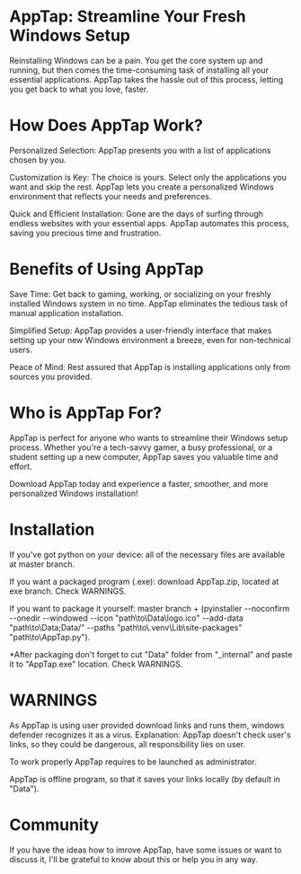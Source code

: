 # AppTap: Streamline Your Fresh Windows Setup 

Reinstalling Windows can be a pain. You get the core system up and running, but then comes the time-consuming task of installing all your essential applications. AppTap takes the hassle out of this process, letting you get back to what you love, faster.

# How Does AppTap Work?

Personalized Selection: AppTap presents you with a list of applications chosen by you.

Customization is Key: The choice is yours. Select only the applications you want and skip the rest. AppTap lets you create a personalized Windows environment that reflects your needs and preferences.

Quick and Efficient Installation: Gone are the days of surfing through endless websites with your essential apps. AppTap automates this process, saving you precious time and frustration.

# Benefits of Using AppTap

Save Time: Get back to gaming, working, or socializing on your freshly installed Windows system in no time. AppTap eliminates the tedious task of manual application installation.

Simplified Setup: AppTap provides a user-friendly interface that makes setting up your new Windows environment a breeze, even for non-technical users.

Peace of Mind: Rest assured that AppTap is installing applications only from sources you provided.

# Who is AppTap For?

AppTap is perfect for anyone who wants to streamline their Windows setup process. Whether you're a tech-savvy gamer, a busy professional, or a student setting up a new computer, AppTap saves you valuable time and effort.

Download AppTap today and experience a faster, smoother, and more personalized Windows installation!

# Installation

If you've got python on your device: all of the necessary files are available at master branch.

If you want a packaged program (.exe): download AppTap.zip, located at exe branch. Check WARNINGS.

If you want to package it yourself: master branch + (pyinstaller --noconfirm --onedir --windowed --icon "path\to\Data\logo.ico" --add-data "path\to\Data;Data/" --paths "path\to\\.venv\Lib\site-packages"  "path\to\AppTap.py").

*After packaging don't forget to cut "Data" folder from "_internal" and paste it to "AppTap.exe" location. Check WARNINGS.

# WARNINGS

As AppTap is using user provided download links and runs them, windows defender recognizes it as a virus.
Explanation: AppTap doesn't check user's links, so they could be dangerous, all responsibility lies on user.

To work properly AppTap requires to be launched as administrator.

AppTap is offline program, so that it saves your links locally (by default in "Data").

# Community

If you have the ideas how to imrove AppTap, have some issues or want to discuss it, I'll be grateful to know about this or help you in any way.




